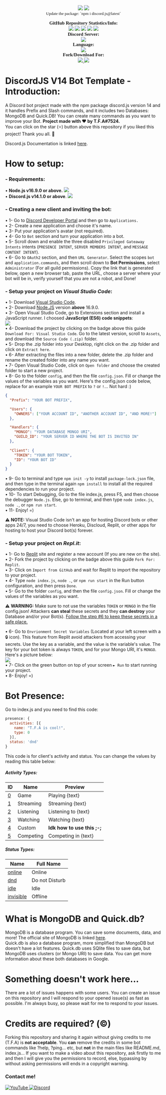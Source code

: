 <br>
<p align="center">
    <img src="https://media.discordapp.net/attachments/994957246364647526/1004352503573393458/V14_Handler.png?width=855&height=481">
    <img src="https://img.shields.io/github/v/release/discordjs/discord.js?label=Discord.js Current Version:&logo=npm&style=for-the-badge"><br>
    <a style="font-size:13px;font-family:verdana">Update the package: `npm i discord.js@latest`</a><br>
</p>

<p align="center">
    <a style="font-size:15px;font-family:verdana"><b>GitHub Repository Statistics/Info:</b></a><br>
    <img src="https://img.shields.io/github/release/TFAGaming/DiscordJS-V14-Bot-Template?label=Release&logo=files">
    <img src="https://img.shields.io/github/forks/TFAGaming/DiscordJS-V14-Bot-Template?label=Forks&color=lime&logo=githubactions&logoColor=lime">
    <img src="https://img.shields.io/github/stars/TFAGaming/DiscordJS-V14-Bot-Template?label=Stars&color=yellow&logo=reverbnation&logoColor=yellow">
    <img src="https://img.shields.io/github/license/TFAGaming/DiscordJS-V14-Bot-Template?label=License&color=808080&logo=gitbook&logoColor=808080">
    <img src="https://img.shields.io/github/issues/TFAGaming/DiscordJS-V14-Bot-Template?label=Issues&color=red&logo=ifixit&logoColor=red">
    <br>
    <a style="font-size:15px;font-family:verdana"><b>Discord Server:</b></a><br>
    <a href="https://discord.gg/bGNRZcnwWy">
        <img src="https://img.shields.io/discord/918611797194465280.svg?label=Discord%20Server:&logo=discord&color=5865F2&logoColor=white"><br>
    </a>
    <a style="font-size:15px;font-family:verdana"><b>Language:</b></a><br>
    <img src="https://img.shields.io/badge/JavaScript-100000?label=Made%20with:&style=flat&logo=javascript&color=808080">
    <br>
    <a style="font-size:15px;font-family:verdana"><b>Fork/Download For:</b></a><br>
    <a href="https://replit.com/github/TFAGaming/DiscordJS-V14-Bot-Template">
        <img src="https://img.shields.io/badge/Repl.it-100000?label=Fork%20on:&style=flat&logo=replit&color=808080&logoColor=white">
    </a>
    <a href="https://github.com/TFAGaming/DiscordJS-V14-Bot-Template/releases">
        <img src="https://img.shields.io/badge/Visual Studio Code-100000?label=Download%20for:&style=flat&logo=visual studio code&color=808080&logoColor=007ACC">
    </a>
</p>

# DiscordJS V14 Bot Template - Introduction:
A Discord bot project made with the npm package discord.js version 14 and it handles Prefix and Slash commands, and it includes two Databases: MongoDB and Quick.DB! You can create many commands as you want to improve your Bot. **Project made with ❤ by T.F.A#7524.**<br>
You can click on the star (⭐️) button above this repository if you liked this project! Thank you all. 🙏

Discord.js Documentation is linked [here](https://discord.js.org/#/docs/discord.js/main/general/welcome).

# How to setup:
### - Requirements:

• **Node.js v16.9.0 or above.** <a href="https://nodejs.org/en/"><img src="https://img.shields.io/badge/v16.9.0-100000?style=flat&logo=node.js&label=Discord.js&color=blue&logoColor=lime"></a><br>
• **Discord.js v14.1.0 or above**. <a href="https://www.npmjs.com/package/discord.js"><img src="https://img.shields.io/badge/v14.1.0-100000?style=flat&logo=npm&label=Discord.js&color=blue"></a>

### - Creating a new client and inviting the bot:
• 1- Go to [Discord Developer Portal](https://discord.com/developers) and then go to `Applications.` <br>
• 2- Create a new application and choose it's name. <br>
• 3- Put your application's avatar (not required).<br>
• 4- Go to `Bot` section and turn your application into a bot. <br>
• 5- Scroll down and enable the three disabled `Privileged Gateaway Intents` intents (`PRESENCE INTENT`, `SERVER MEMBERS INTENT`, and `MESSAGE CONTENT INTENT`).<br>
• 6- Go to `OAuth2` section, and then `URL Generator`. Select the scopes `bot` and `application.commands`, and then scroll down to **Bot Permissions**, select `Administrator` (For all guild permissions). Copy the link that is generated below, open a new browser tab, paste the URL, choose a server where your bot will be in, verify yourself that you are not a robot, and Done!

### - Setup your project on ___Visual Studio Code___:
• 1- Download [Visual Studio Code](https://code.visualstudio.com/Download).<br>
• 2- Download [Node.JS](https://nodejs.org/en/) version **above** 16.9.0.<br>
• 3- Open Visual Studio Code, go to Extensions section and install a JavaScript runner. I choosed **JavaScript (ES6) code snippets**:<br>
<img src="https://media.discordapp.net/attachments/1006491186875338823/1007603785889239060/2022-08-12_11_56_18-Extension__JavaScript_ES6_code_snippets_-_Visual_Studio_Code.png"><br>
• 4- Download the project by clicking on the badge above this guide `Download For: Visual Studio Code`. Go to the latest version, scroll to `Assets`, and download the `Source Code (.zip)` folder. <br>
• 5- Drop the .zip folder into your Desktop, right click on the .zip folder and click on `Extract here`.<br>
• 6- After extracting the files into a new folder, delete the .zip folder and rename the created folder into any name you want.<br>
• 7- Open Visual Studio Code, click on `Open folder` and choose the created folder to start a new project.<br>
• 8- Go to the folder `config`, and then the file `config.json`. Fill or change the values of the variables as you want. Here's the config.json code below, replace for an example `YOUR BOT PREFIX` to `?` or `!`... Not hard :)<br>
```json
{
  "Prefix": "YOUR BOT PREFIX",

  "Users": {
    "OWNERS": ["YOUR ACCOUNT ID", "ANOTHER ACCOUNT ID", "AND MORE!"]
  },

  "Handlers": {
    "MONGO": "YOUR DATABASE MONGO URI",
    "GUILD_ID": "YOUR SERVER ID WHERE THE BOT IS INVITED IN"
  },
  
  "Client": {
    "TOKEN": "YOUR BOT TOKEN",
    "ID": "YOUR BOT ID"
  }
}
```
<!-- <img src="https://media.discordapp.net/attachments/1006491186875338823/1007607458195308574/2022-08-12_12_05_25-DiscordJS-V14-Bot-Template_config.json_at_main_TFAGaming_DiscordJS-V14-Bot-Tem.png"> <br> -->
• 9- Go to terminal and type `npm init -y` to install `package-lock.json` file, and then type in the terminal again `npm install` to install all the required dependencies to run your project.<br>
• 10- To start Debugging, Go to the file index.js, press F5, and then choose the debugger `Node.js`. Else, go to terminal, and then type `node index.js`, `node .`, or `npm run start`.<br>
• 11- Enjoy! =)

⚠️ **NOTE:** Visual Studio Code isn't an app for hosting Discord bots or other apps 24/7, you need to choose Heroku, Discloud, Replit, or other apps for hosting to host your Discord bot(s) forever.

### - Setup your project on ___Repl.it___:
• 1- Go to [Replit](https://www.replit.com) site and register a new account (If you are new on the site).<br>
• 2- Fork the project by clicking on the badge above this guide `Fork For: Replit`.<br>
• 3- Click on `Import from GitHub` and wait for Replit to import the repository to your project.<br>
• 4- Type `node index.js`, `node .`, or `npm run start` in the Run button configuration, and then press `Done`.<br>
• 5- Go to the folder `config`, and then the file `config.json`. Fill or change the values of the variables as you want.

⚠️ **WARNING:** Make sure to not use the variables `TOKEN` or `MONGO` in the file config.json! Attackers **can steal** these secrets and they **can destroy** your Database and/or your Bot(s). <u>Follow the step #6 to keep these secrets in a safe place. </u>

• 6- Go to `Envrionment Secret Variables` (Located at your left screen with a 🔒 icon). This feature from Replit avoid attackers from accessing your secrets. Use the key as a variable, and the value is the variable's value. The key for your bot token is always `TOKEN`, and for your Mongo URI, it's `MONGO`. Here's a picture below:<br>
<img src="https://media.discordapp.net/attachments/1006491186875338823/1007611370084253767/2022-08-12_12_25_43-index.js_-_Discord_Bot_Template_DJS_V14_-_Replit.png"> <br>
• 7- Click on the green button on top of your screen `► Run` to start running your project.<br>
• 8- Enjoy! =)

# Bot Presence:
Go to index.js and you need to find this code:
```js
presence: {
  activities: [{
    name: "T.F.A is cool!",
    type: 0
  }],
  status: 'dnd'
} 
```
This code is for client's activity and status. You can change the values by reading this table below:

##### Activity Types:
|ID | Name | Preview |
|---| --- |--- |
| <u>0</u> | Game | Playing {text} |
| <u>1</u> | Streaming | Streaming {text} |
| <u>2</u> | Listening | Listening to {text} |
| <u>3</u> | Watching | Watching {text} | 
| <u>4</u> | Custom | **Idk how to use this ;-;** |
| <u>5</u> | Competing | Competing in {text} |

##### Status Types:
| Name | Full Name |
| --- | --- |
| <u>online</u> | Online |
| <u>dnd</u> | Do not Disturb |
| <u>idle</u> | Idle |
| <u>invisible</u> | Offline |


# What is MongoDB and Quick.db?
MongoDB is a database program. You can save some documents, data, and more! The official site of MongoDB is linked [here](https://www.mongodb.com/).<br>
Quick.db is also a database program, more simplified than MongoDB but doesn't have a lot features. Quick.db uses SQlite files to save data, but MongoDB uses clusters (or Mongo URI) to save data. You can get more information about these both databases in Google.

# Something doesn't work here...
There are a lot of issues happens with some users. You can create an issue on this repository and I will respond to your opened issue(s) as fast as possible. I'm always busy, so please wait for me to respond to your issues.

# Credits are required? (©)
Forking this repository and sharing it again without giving credits to me (T.F.A) is **not acceptable**. You **can** remove the credits in some bot commands like ?help, ?ping... etc, but **not** in the main files like README.md, index.js... If you want to make a video about this repository, ask firstly to me and then I will give you the permissions to record, else, bypassing by without asking permissions will ends in a copyright warning.

### Contact me!
<a href='https://www.youtube.com/c/TFA7524' target="_blank">
    <img alt='YouTube' src='https://img.shields.io/badge/YouTube-100000?style=social&logo=YouTube&logoColor=FF0000&labelColor=000000&color=EAE9E9'/>
</a>
<a href='https://dsc.gg/codingdevelopment' target="_blank">
    <img alt='Discord' src='https://img.shields.io/badge/Discord-100000?style=social&logo=Discord&logoColor=5865F2&labelColor=000000&color=EAE9E9'/>
